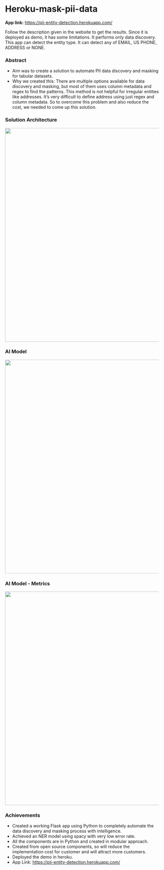 # Heroku-mask-pii-data

**App link:** https://pii-entity-detection.herokuapp.com/

Follow the description given in the website to get the results. Since it is deployed as demo, it has some limitations.
It performs only data discovery. This app can detect the entity type. It can detect any of EMAIL, US PHONE, ADDRESS or NONE.

### Abstract

* Aim was to create a solution to automate PII data discovery and masking for tabular datasets.
* Why we created this: There are multiple options available for data discovery and masking, but most of them uses column metadata and regex to find the patterns. This method is not helpful for irregular entities like addresses. It’s very difficult to define address using just regex and column metadata. So to overcome this problem and also reduce the cost, we needed to come up this solution.



### Solution Architecture

<img src="https://user-images.githubusercontent.com/60923910/132125427-557e2ab3-c0e9-48f9-b505-e66c9d2875a9.png" width="700">



### AI Model

<img src="https://user-images.githubusercontent.com/60923910/132125442-f9897aaa-e5dd-4479-a500-19b6d1b954a4.png" width="700">


### AI Model - Metrics

<img src="https://user-images.githubusercontent.com/60923910/132125456-e236eac4-b282-4a76-b37a-7c64e68ac195.png" width="700">


### Achievements

* Created a working Flask app using Python to completely automate the data discovery and masking process with intelligence.
* Achieved an NER model using spacy with very low error rate.
* All the components are in Python and created in modular approach.
* Created from open source components, so will reduce the implementation cost for customer and will attract more customers.
* Deployed the demo in heroku.
* App Link: https://pii-entity-detection.herokuapp.com/


